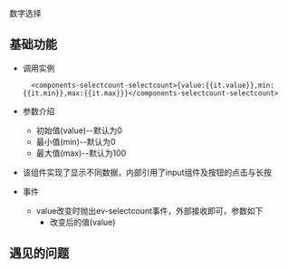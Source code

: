 数字选择

## 基础功能

- 调用实例

        <components-selectcount-selectcount>{value:{{it.value}},min:{{it.min}},max:{{it.max}}}</components-selectcount-selectcount>

- 参数介绍
    + 初始值(value)--默认为0
    + 最小值(min)--默认为0
    + 最大值(max)--默认为100

- 该组件实现了显示不同数据，内部引用了input组件及按钮的点击与长按

- 事件
    + value改变时抛出ev-selectcount事件，外部接收即可，参数如下
        - 改变后的值(value)

## 遇见的问题

